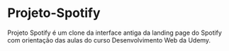 # Projeto-Spotify
Projeto Spotify é um clone da interface antiga da landing page do Spotify com orientação das aulas do curso Desenvolvimento Web da Udemy.
